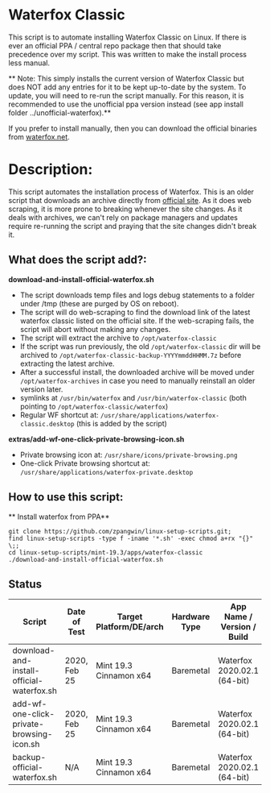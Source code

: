 # Waterfox Classic

This script is to automate installing Waterfox Classic on Linux. If there is ever an official PPA / central repo package then that should take precedence over my script. This was written to make the install process less manual.

** Note: This simply installs the current version of Waterfox Classic but does NOT add any entries for it to be kept up-to-date by the system. To update, you will need to re-run the script manually. For this reason, it is recommended to use the unofficial ppa version instead (see app install folder ../unofficial-waterfox).**

If you prefer to install manually, then you can download the official binaries from [waterfox.net](https://www.waterfox.net/).

# Description:

This script automates the installation process of Waterfox. This is an older script that downloads an archive directly from [official site](https://www.waterfox.net/). As it does web scraping, it is more prone to breaking whenever the site changes. As it deals with archives, we can't rely on package managers and updates require re-running the script and praying that the site changes didn't break it.

## What does the script add?:

**download-and-install-official-waterfox.sh**

* The script downloads temp files and logs debug statements to a folder under /tmp (these are purged by OS on reboot).
* The script will do web-scraping to find the download link of the latest waterfox classic listed on the official site. If the web-scraping fails, the script will abort without making any changes.
* The script will extract the archive to `/opt/waterfox-classic`
* If the script was run previously, the old `/opt/waterfox-classic` dir will be archived to `/opt/waterfox-classic-backup-YYYYmmddHHMM.7z` before extracting the latest archive.
* After a successful install, the downloaded archive will be moved under `/opt/waterfox-archives` in case you need to manually reinstall an older version later.
* symlinks at `/usr/bin/waterfox` and `/usr/bin/waterfox-classic` (both pointing to `/opt/waterfox-classic/waterfox`)
* Regular WF shortcut at: `/usr/share/applications/waterfox-classic.desktop` (this is added by the script)

**extras/add-wf-one-click-private-browsing-icon.sh**

* Private browsing icon at: `/usr/share/icons/private-browsing.png`
* One-click Private browsing shortcut at: `/usr/share/applications/waterfox-private.desktop`

## How to use this script:

** Install waterfox from PPA**

```
git clone https://github.com/zpangwin/linux-setup-scripts.git;
find linux-setup-scripts -type f -iname '*.sh' -exec chmod a+rx "{}" \;;
cd linux-setup-scripts/mint-19.3/apps/waterfox-classic
./download-and-install-official-waterfox.sh
```

## Status

| Script                                      | Date of Test  | Target Platform/DE/arch | Hardware Type  | App Name / Version / Build   | Status  |
| ------------------------------------------- | ------------- | ------------------------| -------------- | ---------------------------- | ------- |
| download-and-install-official-waterfox.sh | 2020, Feb 25  | Mint 19.3 Cinnamon x64  | Baremetal     | Waterfox 2020.02.1 (64-bit)  | Working |
| add-wf-one-click-private-browsing-icon.sh | 2020, Feb 25  | Mint 19.3 Cinnamon x64  | Baremetal     | Waterfox 2020.02.1 (64-bit)  | Working |
| backup-official-waterfox.sh               | N/A           | Mint 19.3 Cinnamon x64  | Baremetal     | Waterfox 2020.02.1 (64-bit)  | Needs Retest |

